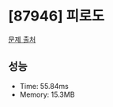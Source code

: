 # [87946] 피로도

[문제 출처](https://school.programmers.co.kr/learn/courses/30/lessons/87946)

## 성능

- Time: 55.84ms
- Memory: 15.3MB